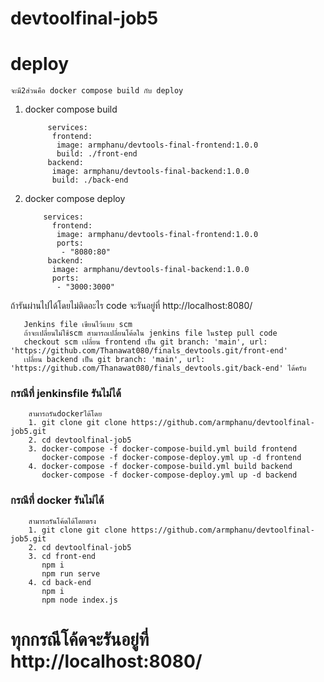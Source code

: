 # devtoolfinal-job5

# deploy 
  `จะมี2ส่วนคือ docker compose build กับ deploy`
  1. docker compose build
     ```version: "3"  # optional since v1.27.0
          services:
           frontend:
            image: armphanu/devtools-final-frontend:1.0.0
            build: ./front-end
          backend:
           image: armphanu/devtools-final-backend:1.0.0
           build: ./back-end 
  2. docker compose deploy   
     ```version: "3"  # optional since v1.27.0
         services:
           frontend:
            image: armphanu/devtools-final-frontend:1.0.0
            ports:
             - "8080:80"
          backend:
           image: armphanu/devtools-final-backend:1.0.0
           ports:
            - "3000:3000"
 ถ้ารันผ่านไปได้โดยไม่ติดอะไร code จะรันอยู่ที่ http://localhost:8080/
 
  ```
     Jenkins file เขียนไว้แบบ scm 
     ถ้าจะเปลี่ยนไม่ใช้scm สามารถเปลี่ยนโค้ดใน jenkins file ในstep pull code
     checkout scm เปลี่ยน frontend เป็น git branch: 'main', url: 'https://github.com/Thanawat080/finals_devtools.git/front-end'
     เปลี่ยน backend เป็น git branch: 'main', url: 'https://github.com/Thanawat080/finals_devtools.git/back-end' ได้ครับ
  ```
     
### กรณีที่ jenkinsfile รันไม่ได้
 ```
     สามารถรันdockerได้โดย
     1. git clone git clone https://github.com/armphanu/devtoolfinal-job5.git
     2. cd devtoolfinal-job5
     3. docker-compose -f docker-compose-build.yml build frontend
        docker-compose -f docker-compose-deploy.yml up -d frontend
     4. docker-compose -f docker-compose-build.yml build backend
        docker-compose -f docker-compose-deploy.yml up -d backend
```
### กรณีที่ docker รันไม่ได้
 ```
     สามารถรันโค้ดได้โดยตรง
     1. git clone git clone https://github.com/armphanu/devtoolfinal-job5.git
     2. cd devtoolfinal-job5
     3. cd front-end
        npm i
        npm run serve
     4. cd back-end
        npm i
        npm node index.js
```
# ทุกกรณีโค้ดจะรันอยู่ที่ http://localhost:8080/
